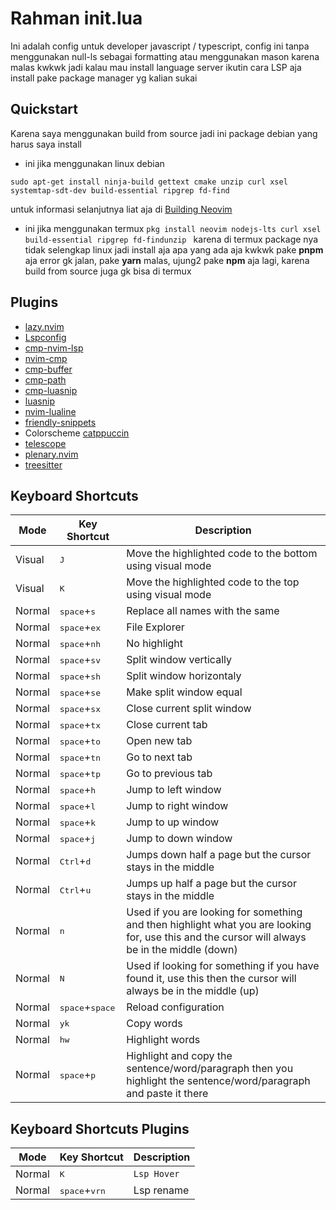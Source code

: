 # Rahman init.lua
Ini adalah config untuk developer javascript / typescript, config ini tanpa menggunakan null-ls sebagai formatting atau menggunakan mason karena malas kwkwk jadi kalau mau install language server ikutin cara LSP aja install pake package manager yg kalian sukai

## Quickstart
Karena saya menggunakan build from source jadi ini package debian yang harus saya install
- ini jika menggunakan linux debian 
```
sudo apt-get install ninja-build gettext cmake unzip curl xsel systemtap-sdt-dev build-essential ripgrep fd-find
```
untuk informasi selanjutnya liat aja di [Building Neovim](https://github.com/neovim/neovim/wiki/Building-Neovim)

- ini jika menggunakan termux
```pkg install neovim nodejs-lts curl xsel build-essential ripgrep fd-findunzip ```
karena di termux package nya tidak selengkap linux jadi install aja apa yang ada aja kwkwk pake **pnpm** aja error gk jalan, pake **yarn** malas, ujung2 pake **npm** aja lagi, karena build from source juga gk bisa di termux

## Plugins

- [lazy.nvim](https://github.com/folke/lazy.nvim)
- [Lspconfig](https://github.com/neovim/nvim-lspconfig)
- [cmp-nvim-lsp](https://github.com/hrsh7th/cmp-nvim-lsp)
- [nvim-cmp](https://github.com/hrsh7th/nvim-cmp)
- [cmp-buffer](https://github.com/hrsh7th/cmp-buffer)
- [cmp-path](https://github.com/hrsh7th/cmp-path)
- [cmp-luasnip](https://github.com/saadparwaiz1/cmp_luasnip)
- [luasnip](https://github.com/L3M0N4D3/LuaSnip)
- [nvim-lualine](https://github.com/nvim-lualine/lualine.nvim)
- [friendly-snippets](https://github.com/rafamadriz/friendly-snippets)
- Colorscheme [catppuccin](https://github.com/catppuccin/nvim)
- [telescope](https://github.com/nvim-telescope/telescope.nvim)
- [plenary.nvim](https://github.com/nvim-lua/plenary.nvim)
- [treesitter](https://github.com/nvim-treesitter/nvim-treesitter)

## Keyboard Shortcuts
| Mode | Key Shortcut | Description |
|-----|-----|-----|
| Visual | <kbd>J</kbd> | Move the highlighted code to the bottom using visual mode |
| Visual | <kbd>K</kbd> | Move the highlighted code to the top using visual mode |
| Normal | <kbd>space</kbd>+<kbd>s</kbd> | Replace all names with the same |
| Normal | <kbd>space</kbd>+<kbd>ex</kbd> | File Explorer |
| Normal | <kbd>space</kbd>+<kbd>nh</kbd> | No highlight | 
| Normal | <kbd>space</kbd>+<kbd>sv</kbd> | Split window vertically |
| Normal | <kbd>space</kbd>+<kbd>sh</kbd> | Split window horizontaly |
| Normal | <kbd>space</kbd>+<kbd>se</kbd> | Make split window equal |
| Normal | <kbd>space</kbd>+<kbd>sx</kbd> | Close current split window |
| Normal | <kbd>space</kbd>+<kbd>tx</kbd> | Close current tab |
| Normal | <kbd>space</kbd>+<kbd>to</kbd> | Open new tab |
| Normal | <kbd>space</kbd>+<kbd>tn</kbd> | Go to next tab |
| Normal | <kbd>space</kbd>+<kbd>tp</kbd> | Go to previous tab |
| Normal | <kbd>space</kbd>+<kbd>h</kbd> | Jump to left window |
| Normal | <kbd>space</kbd>+<kbd>l</kbd> | Jump to right window |
| Normal | <kbd>space</kbd>+<kbd>k</kbd> | Jump to up window |
| Normal | <kbd>space</kbd>+<kbd>j</kbd> | Jump to down window |
| Normal | <kbd>Ctrl</kbd>+<kbd>d</kbd> | Jumps down half a page but the cursor stays in the middle |  
| Normal | <kbd>Ctrl</kbd>+<kbd>u</kbd> | Jumps up half a page but the cursor stays in the middle |  
| Normal | <kbd>n</kbd> | Used if you are looking for something and then highlight what you are looking for, use this and the cursor will always be in the middle (down) | 
| Normal | <kbd>N</kbd> | Used if looking for something if you have found it, use this then the cursor will always be in the middle (up) |
| Normal | <kbd>space</kbd>+<kbd>space</kbd> | Reload configuration | 
| Normal | <kbd>yk<kbd> | Copy words  |
| Normal | <kbd>hw<kbd> | Highlight words |  
| Normal | <kbd>space</kbd>+<kbd>p</kbd> | Highlight and copy the sentence/word/paragraph then you highlight the sentence/word/paragraph and paste it there |

## Keyboard Shortcuts Plugins
| Mode | Key Shortcut | Description |
|-----|-----|-----|
| Normal | <kbd>K</kbd> | `Lsp Hover` |
| Normal | <kbd>space</kbd>+<kbd>vrn</kbd> | Lsp rename |

